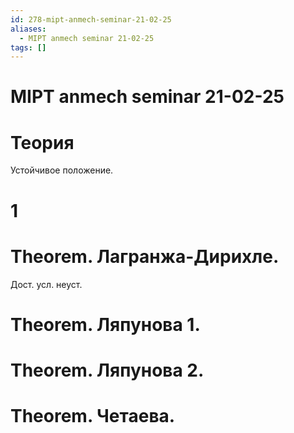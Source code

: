 ```yaml
---
id: 278-mipt-anmech-seminar-21-02-25
aliases:
  - MIPT anmech seminar 21-02-25
tags: []
---
```


# MIPT anmech seminar 21-02-25
# Теория
Устойчивое положение.

# 1

# Theorem. Лагранжа-Дирихле.

Дост. усл. неуст.
# Theorem. Ляпунова 1.

# Theorem. Ляпунова 2.

# Theorem. Четаева.
